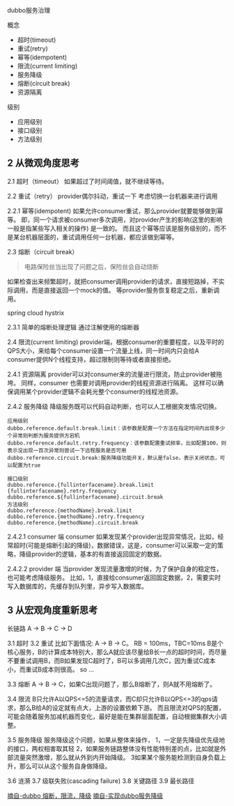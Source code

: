 dubbo服务治理

概念
* 超时(timeout)
* 重试(retry)
* 幂等(idempotent)
* 限流(current limiting)
* 服务降级
* 熔断(circuit break)
* 资源隔离

级别
* 应用级别
* 接口级别
* 方法级别


## 2 从微观角度思考

2.1 超时（timeout）
如果超过了时间阈值，就不继续等待。

2.2 重试（retry）
provider偶尔抖动，重试一下
考虑切换一台机器来进行调用

2.2.1 幂等(idempotent)
如果允许consumer重试，那么provider就要能够做到幂等。
即，同一个请求被consumer多次调用，对provider产生的影响(这里的影响一般是指某些写入相关的操作) 是一致的。
而且这个幂等应该是服务级别的，而不是某台机器层面的，重试调用任何一台机器，都应该做到幂等。

2.3 熔断（circuit break）

> 电路保险丝当出现了问题之后，保险丝会自动烧断

如果检查出来频繁超时，就把consumer调用provider的请求，直接短路掉，不实际调用，而是直接返回一个mock的值。
等provider服务恢复稳定之后，重新调用。

spring cloud hystrix
 
2.3.1 简单的熔断处理逻辑	通过注解使用的熔断器

2.4 限流(current limiting)
provider端，根据consumer的重要程度，以及平时的QPS大小，来给每个consumer设置一个流量上线，同一时间内只会给A consumer提供N个线程支持，超过限制则等待或者直接拒绝。

2.4.1 资源隔离
provider可以对consumer来的流量进行限流，防止provider被拖垮。 
同样，consumer 也需要对调用provider的线程资源进行隔离。 这样可以确保调用某个provider逻辑不会耗光整个consumer的线程池资源。
 

2.4.2 服务降级
降级服务既可以代码自动判断，也可以人工根据突发情况切换。

	应用级别
	dubbo.reference.default.break.limit：该参数是配置一个方法在指定时间内出现多少个异常则判断为服务提供方宕机 
	dubbo.reference.default.retry.frequency：该参数配置重试频率，比如配置100，则表示没出现一百次异常则尝试一下远程服务是否可用 
	dubbo.reference.circuit.break:服务降级功能开关，默认是false，表示关闭状态，可以配置为true
	
	接口级别
	dubbo.reference.{fullinterfacename}.break.limit
	{fullinterfacename}.retry.frequency
	dubbo.reference.${fullinterfacename}.circuit.break
	方法级别
	dubbo.reference.{methodName}.break.limit
	dubbo.reference.{methodName}.retry.frequency
	dubbo.reference.{methodName}.circuit.break
	

2.4.2.1 consumer 端
consumer 如果发现某个provider出现异常情况，比如，经常超时(可能是熔断引起的降级)，数据错误，这是，consumer可以采取一定的策略，降级provider的逻辑，基本的有直接返回固定的数据。

2.4.2.2 provider 端
当provider 发现流量激增的时候，为了保护自身的稳定性，也可能考虑降级服务。 
比如，1，直接给consumer返回固定数据，2，需要实时写入数据库的，先缓存到队列里，异步写入数据库。

## 3 从宏观角度重新思考

长链路 A -> B -> C -> D

3.1 超时
3.2 重试
比如下面情况:
A -> B -> C。
RB = 100ms，TBC=10ms
B是个核心服务，B的计算成本特别大，那么A就应该尽量给B长一点的超时时间，而尽量不要重试调用B，而B如果发现C超时了，B可以多调用几次C，因为重试C成本小，而重试B成本则很高。 so …

3.3 熔断
A -> B -> C，如果C出现问题了，那么B熔断了，则A就不用熔断了。

3.4 限流
B只允许A以QPS<=5的流量请求，而C却只允许B以QPS<=3的qps请求，那么B给A的设定就有点大，上游的设置依赖下游。
而且限流对QPS的配置，可能会随着服务加减机器而变化，最好是能在集群层面配置，自动根据集群大小调整。

3.5 服务降级
服务降级这个问题，如果从整体来操作，
1，一定是先降级优先级地的接口，两权相害取其轻 
2，如果服务链路整体没有性能特别差的点，比如就是外部流量突然激增，那么就从外到内开始降级。 
3如果某个服务能检测到自身负载上升，那么可以从这个服务自身做降级。

3.6 涟漪
3.7 级联失败(cascading failure)
3.8 关键路径
3.9 最长路径


[摘自-dubbo 熔断，限流，降级](https://blog.csdn.net/world_snow/article/details/79080314)
[摘自-实现dubbo服务降级](https://blog.csdn.net/qq_34531925/article/details/79496126)